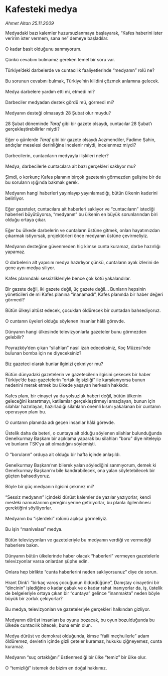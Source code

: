 # Kafesteki medya

*Ahmet Altan 25.11.2009*

<div class="taraf_structure_2col_1zq">
<div class="margen_n">



 <p>Medyadaki bazı kalemler huzursuzlanmaya başlayarak, “Kafes haberini ister veririm ister vermem, sana ne” demeye başladılar. <br/><br/>O kadar basit olduğunu sanmıyorum. <br/><br/>Çünkü cevabını bulmamız gereken temel bir soru var. <br/><br/>Türkiye’deki darbelerde ve cuntacılık faaliyetlerinde “medyanın” rolü ne? <br/><br/>Bu sorunun cevabını bulmak, Türkiye’nin kilidini çözmek anlamına gelecek. <br/><br/>Medya darbelere yardım etti mi, etmedi mi? <br/><br/>Darbeciler medyadan destek gördü mü, görmedi mi? <br/><br/>Medyanın desteği olmasaydı 28 Şubat olur muydu? <br/><br/>28 Şubat döneminde <i>Taraf</i> gibi bir gazete olsaydı, cuntacılar 28 Şubat’ı gerçekleştirebilirler miydi? <br/><br/>Eğer o günlerde <i>Taraf</i> gibi bir gazete olsaydı Aczmendiler, Fadime Şahin, andıçlar meselesi derinliğine incelenir miydi, incelenmez miydi? <br/><br/>Darbecilerin, cuntacıların medyayla ilişkileri neler? <br/><br/>Medya, darbecilerle cuntacılara ait bazı gerçekleri saklıyor mu? <br/><br/>Şimdi, o korkunç Kafes planının birçok gazetenin görmezden gelişine bir de bu soruların ışığında bakmak gerek. <br/><br/>Medyanın hangi haberleri yayınlayıp yayınlamadığı, bütün ülkenin kaderini belirliyor. <br/><br/>Eğer gazeteler, cuntacılara ait haberleri saklıyor ve “cuntacıların” istediği haberleri büyütüyorsa, “medyanın” bu ülkenin en büyük sorunlarından biri olduğu ortaya çıkar. <br/><br/>Eğer bu ülkede darbelerin ve cuntaların üstüne gitmek, onları hayatımızdan çıkarmak istiyorsak, projektörleri önce medyanın üstüne çevirmeliyiz. <br/><br/>Medyanın desteğine güvenmeden hiç kimse cunta kuramaz, darbe hazırlığı yapamaz. <br/><br/>O darbelerin alt yapısını medya hazırlıyor çünkü, cuntaların ayak izlerini de gene aynı medya siliyor. <br/><br/>Kafes planındaki sessizlikleriyle bence çok kötü yakalandılar. <br/><br/>Bir gazete değil, iki gazete değil, üç gazete değil... Bunların hepsinin yöneticileri de mi Kafes planına “inanamadı”, Kafes planında bir haber değeri görmedi? <br/><br/>Bütün ülkeyi altüst edecek, çocukları öldürecek bir cuntadan bahsediyoruz. <br/><br/>O cuntanın üyeleri olduğu söylenen insanlar hâlâ görevde. <br/><br/>Dünyanın hangi ülkesinde televizyonlarla gazeteler bunu görmezden gelebilir? <br/><br/>Poyrazköy’den çıkan “silahları” nasıl izah edeceksiniz, Koç Müzesi’nde bulunan bomba için ne diyeceksiniz? <br/><br/>Biz gazeteci olarak bunlar ilginizi çekmiyor mu? <br/><br/>Bütün dünyadaki gazetelerin ve gazetecilerin ilgisini çekecek bir haber Türkiye’de bazı gazetelerin “ortak ilgisizliği” ile karşılanıyorsa bunun nedenini merak etmek bu ülkede yaşayan herkesin hakkıdır. <br/><br/>Kafes planı, bir cinayet ya da yolsuzluk haberi değil, bütün ülkenin geleceğini karartmayı, katliamlar gerçekleştirmeyi amaçlayan, bunun için silahlar hazırlayan, hazırladığı silahların önemli kısmı yakalanan bir cuntanın operasyon planı bu. <br/><br/>O cuntanın planında adı geçen insanlar hâlâ görevde. <br/><br/>Üstelik daha da beteri, o cuntaya ait olduğu söylenen silahlar bulunduğunda Genelkurmay Başkanı bir açıklama yaparak bu silahları “boru” diye niteleyip ve bunların TSK’ya ait olmadığını söylemişti. <br/><br/>O “boruların” orduya ait olduğu bir hafta içinde anlaşıldı. <br/><br/>Genelkurmay Başkanı’nın bilerek yalan söylediğini sanmıyorum, demek ki Genelkurmay Başkanı’nı bile kandırabilecek, ona yalan söyletebilecek bir güçten bahsediyoruz. <br/><br/>Böyle bir güç medyanın ilgisini çekmez mi? <br/><br/>“Sessiz medyanın” içindeki dürüst kalemler de yazılar yazıyorlar, kendi mesleki namuslarının gereğini yerine getiriyorlar, bu planla ilgilenilmesi gerektiğini söylüyorlar. <br/><br/>Medyanın bu “işlerdeki” rolünü açıkça görmeliyiz. <br/><br/>Bu işin “manivelası” medya. <br/><br/>Bütün televizyonları ve gazeteleriyle bu medyanın verdiği ve vermediği haberlere bakın. <br/><br/>Dünyanın bütün ülkelerinde haber olacak “haberleri” vermeyen gazetelerle televizyonlar varsa onlardan şüphe edin. <br/><br/>Onlara hep birlikte “cunta haberlerini neden saklıyorsunuz” diye de sorun. <br/><br/>Hrant Dink’i “birkaç varoş çocuğunun öldürdüğüne”, Danıştay cinayetini bir “dincinin” işlediğine o kadar çabuk ve o kadar rahat inanıyorlar da, iş, üstelik de belgeleriyle ortaya çıkan bir “cuntaya” gelince “inanmakta” neden böyle büyük bir zorluk çekiyorlar? <br/><br/>Bu medya, televizyonları ve gazeteleriyle gerçekleri halkından gizliyor. <br/><br/>Medyanın dürüst insanları bu oyunu bozacak, bu oyun bozulduğunda bu ülkede cuntacılık bitecek, buna emin olun. <br/><br/>Medya dürüst ve demokrat olduğunda, kimse “faili meçhullerle” adam öldüremez, devletin içinde gizli çeteler kuramaz, hukuku çiğneyemez, cunta kuramaz. <br/><br/>Medyanın “suç ortaklığını” üstlenmediği bir ülke “temiz” bir ülke olur. <br/><br/>O “temizliği” istemek de bizim en doğal hakkımız.</p>
<br/>
<br/>
<br/>



<br/>


<div id="taraf_not">
</div>

</div>


</div>
